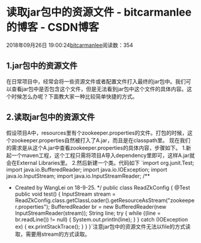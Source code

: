 
# 读取jar包中的资源文件 - bitcarmanlee的博客 - CSDN博客


2018年09月26日 19:00:24[bitcarmanlee](https://me.csdn.net/bitcarmanlee)阅读数：354



## 1.jar包中的资源文件
在日常项目中，经常会将一些资源文件或者配置文件打入最终的jar包中。我们可以查看jar包中是否包含这个文件，但是无法看到jar包中这个文件的具体内容。这个时候怎么办呢？下面教大家一种比较简单快捷的方式。
## 2.读取jar包中的资源文件
假设项目A中，resources里有个zookeeper.properties的文件。打包的时候，这个zookeeper.properties自然被打入了A.jar，而且是在classpath里。
现在我们的需求是从这个A.jar中查看zookeeper.properties的具体内容，步骤如下。
1.新起一个maven工程，这个工程只需将项目A导入dependency里即可，这样A.jar就会在External Libraries里。
2.然后新建一个类。代码如下
`import org.junit.Test;
import java.io.BufferedReader;
import java.io.IOException;
import java.io.InputStream;
import java.io.InputStreamReader;
/**
 * Created by WangLei on 18-9-25.
 */
public class ReadZkConfig {
    @Test
    public void test()  {
        InputStream stream =  ReadZkConfig.class.getClassLoader().getResourceAsStream("zookeeper.properties");
        BufferedReader br = new BufferedReader(new InputStreamReader(stream));
        String line;
        try {
            while ((line = br.readLine()) != null) {
                System.out.println(line);
            }
        } catch (IOException ex) {
            ex.printStackTrace();
        }
    }
}`注意jar包中的资源文件无法以file的方式读取，需要用stream的方式读取。

